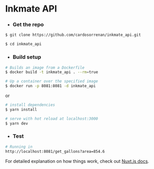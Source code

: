 # Inkmate API

- ### Get the repo
```bash
$ git clone https://github.com/cardosorrenan/inkmate_api.git

$ cd inkmate_api
```
- ### Build setup
```bash
# Builds an image from a Dockerfile 
$ docker build -t inkmate_api . --rm=true  

# Up a container over the specified image
$ docker run -p 8081:8081 -d inkmate_api
```
or
```bash
# install dependencies
$ yarn install

# serve with hot reload at localhost:3000
$ yarn dev
```
- ### Test
```bash
# Running in
http://localhost:8081/get_gallons?area=854.6
```

For detailed explanation on how things work, check out [Nuxt.js docs](https://nuxtjs.org).
